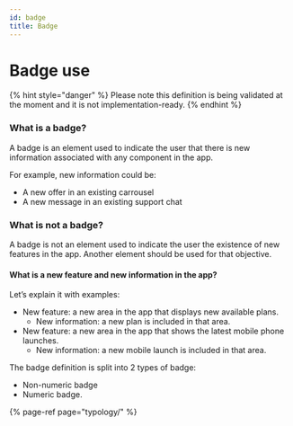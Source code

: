 ```yaml
---
id: badge
title: Badge
---
```


# Badge use

{% hint style="danger" %}
Please note this definition is being validated at the moment and it is not implementation-ready.
{% endhint %}

### **What is a badge?**

A badge is an element used to indicate the user that there is new information associated with any component in the app.

For example, new information could be:

* A new offer in an existing carrousel
* A new message in an existing support chat

### **What is not a badge?**

A badge is not an element used to indicate the user the existence of new features in the app. Another element should be used for that objective.  


#### What is a new feature and new information in the app?

Let’s explain it with examples:

* New feature: a new area in the app that displays new available plans. 
  * New information: a new plan is included in that area.
* New feature: a new area in the app that shows the latest mobile phone launches. 
  * New information: a new mobile launch is included in that area.

The badge definition is split into 2 types of badge: 

* Non-numeric badge
* Numeric badge. 

{% page-ref page="typology/" %}




